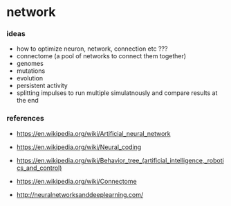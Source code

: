 # network

### ideas
- how to optimize neuron, network, connection etc ???
- connectome (a pool of networks to connect them together)
- genomes
- mutations
- evolution
- persistent activity
- splitting impulses to run multiple simulatnously and compare results at the end

### references
- https://en.wikipedia.org/wiki/Artificial_neural_network
- https://en.wikipedia.org/wiki/Neural_coding
- https://en.wikipedia.org/wiki/Behavior_tree_(artificial_intelligence,_robotics_and_control)
- https://en.wikipedia.org/wiki/Connectome

- http://neuralnetworksanddeeplearning.com/
